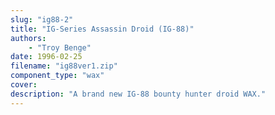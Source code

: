 ```yaml
---
slug: "ig88-2"
title: "IG-Series Assassin Droid (IG-88)"
authors: 
    - "Troy Benge"
date: 1996-02-25
filename: "ig88ver1.zip"
component_type: "wax"
cover:
description: "A brand new IG-88 bounty hunter droid WAX."
---
```

